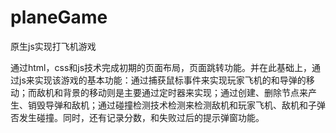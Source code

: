 # planeGame
原生js实现打飞机游戏

通过html，css和js技术完成初期的页面布局，页面跳转功能。并在此基础上，通过js来实现该游戏的基本功能：通过捕获鼠标事件来实现玩家飞机的和导弹的移动；而敌机和背景的移动则是主要通过定时器来实现；通过创建、删除节点来产生、销毁导弹和敌机；通过碰撞检测技术检测来检测敌机和玩家飞机、敌机和子弹否发生碰撞。同时，还有记录分数，和失败过后的提示弹窗功能。
